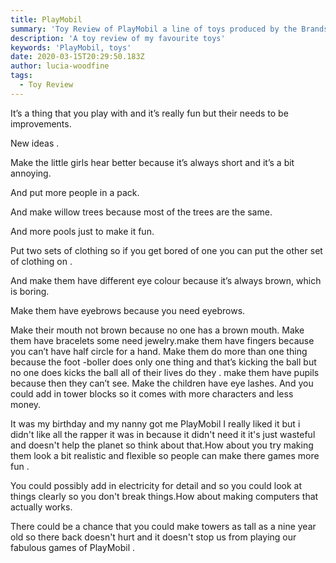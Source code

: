 ```yaml
---
title: PlayMobil
summary: 'Toy Review of PlayMobil a line of toys produced by the Brandstätter Group '
description: 'A toy review of my favourite toys'
keywords: 'PlayMobil, toys'
date: 2020-03-15T20:29:50.183Z
author: lucia-woodfine
tags:
  - Toy Review
---
```


It’s a thing that you play with and it’s really fun but their needs to be improvements.

New ideas .

Make the little girls hear better because it’s always short and it’s a bit annoying.

And put more people in a pack.

And make willow trees because most of the trees are the same.

And more pools just to make it fun.

Put two sets of clothing so if you get bored of one you can put the other set of clothing on .

And make them have different eye colour because it’s always brown, which is boring.

Make them have eyebrows because you need eyebrows.

Make their mouth not brown because no one has a brown mouth. Make them have bracelets some need jewelry.make them have fingers because you can’t have half circle for a hand. Make them do more than one thing because the foot -boller does only one thing and that’s kicking the ball but no one does kicks the ball all of their lives do they . make them have pupils because then they can’t see. Make the children have eye lashes. And you could add in tower blocks so it comes with more characters and less money.

It was my birthday and my nanny got me PlayMobil I really liked it but i didn't like all the rapper it was in because it didn't need it it's just wasteful and doesn't help the planet so think about that.How about you try making them look a bit realistic and flexible so people  can make there games more fun . 

You could possibly add in electricity  for detail and so you could look at things clearly so you don't break things.How about making computers that actually works.

There could be a chance that you could make towers as tall as a nine year old so there back doesn't hurt and it doesn't stop us from playing our fabulous games of PlayMobil .
